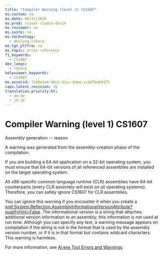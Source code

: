 ```yaml
---
title: "Compiler Warning (level 1) CS1607"
ms.custom: na
ms.date: 09/21/2016
ms.prod: visual-studio-dev14
ms.reviewer: na
ms.suite: na
ms.technology: 
  - devlang-csharp
ms.tgt_pltfrm: na
ms.topic: error-reference
f1_keywords: 
  - CS1607
dev_langs: 
  - CSharp
helpviewer_keywords: 
  - CS1607
ms.assetid: 7ad8e1a4-40c2-41cc-b4ee-cc4d7beb4372
caps.latest.revision: 16
translation.priority.ht: 
  - de-de
  - ja-jp
---
```

# Compiler Warning (level 1) CS1607
Assembly generation -- reason  
  
 A warning was generated from the assembly-creation phase of the compilation.  
  
 If you are building a 64-bit application on a 32-bit operating system, you must ensure that 64-bit versions of all referenced assemblies are installed on the target operating system.  
  
 All x86-specific common language runtime (CLR) assemblies have 64-bit counterparts (every CLR assembly will exist on all operating systems). Therefore, you can safely ignore CS1607 for CLR assemblies.  
  
 You can ignore this warning if you encounter it when you create a <xref:System.Reflection.AssemblyInformationalVersionAttribute?qualifyHint=False>. The informational version is a string that attaches additional version information to an assembly; this information is not used at run time. Although you can specify any text, a warning message appears on compilation if the string is not in the format that is used by the assembly version number, or if it is in that format but contains wildcard characters. This warning is harmless.  
  
 For more information, see [Al.exe Tool Errors and Warnings](assetId:///7f125d49-0a03-47a6-9ba9-d61a679a7d4b).